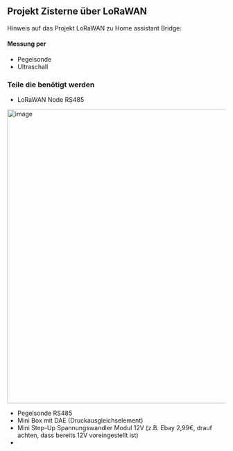 ## Projekt Zisterne über LoRaWAN 
Hinweis auf das Projekt LoRaWAN zu Home assistant Bridge:


#### Messung per
- Pegelsonde
- Ultraschall
 
### Teile die benötigt werden
- LoRaWAN Node RS485

<img width="734" height="679" alt="image" src="https://github.com/user-attachments/assets/3f199306-222c-4e09-92d3-3fb58f2694e5" />

  
- Pegelsonde RS485
- Mini Box mit DAE (Druckausgleichselement)
- Mini Step-Up Spannungswandler Modul 12V (z.B. Ebay 2,99€, drauf achten, dass bereits 12V voreingestellt ist)
- 

